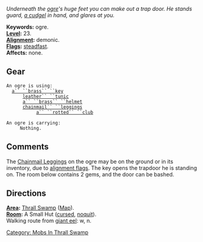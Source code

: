 *Underneath the [ogre](Ogres "wikilink")'s huge feet you can make out a
trap door. He stands guard, [a cudgel](Rotted_Club "wikilink") in hand,
and glares at you.*

**Keywords:** ogre.  
**[Level](Level "wikilink"):** 23.  
**[Alignment](Alignment "wikilink"):** demonic.  
**[Flags](:Category:_Mob_Types "wikilink"):**
[steadfast](Sentinel_Mobs "wikilink").  
**Affects:** none.  

## Gear

`An ogre is using:`  
<worn around neck>`  `[`a`` ``brass`` ``key`](Brass_Key "wikilink")  
<worn on body>`      `[`leather`` ``tunic`](Leather_Tunic "wikilink")  
<worn on head>`      `[`a`` ``brass`` ``helmet`](Brass_Helmet "wikilink")  
<worn on legs>`      `[`chainmail`` ``leggings`](Chainmail_Leggings "wikilink")  
<wielded>`           `[`a`` ``rotted`` ``club`](Rotted_Club "wikilink")

`An ogre is carrying:`  
`     Nothing.`

## Comments

The [Chainmail Leggings](Chainmail_Leggings "wikilink") on the ogre may
be on the ground or in its inventory, due to [alignment
flags](Anti-Evil_Flag "wikilink"). The key opens the trapdoor he is
standing on. The room below contains 2 gems, and the door can be bashed.

## Directions

**[Area](:Category:_Areas "wikilink"):** [Thrall
Swamp](:Category:_Thrall_Swamp "wikilink")
([Map](Thrall_Swamp_Map "wikilink")).  
**[Room](:Category:_Rooms "wikilink"):** A Small Hut
([cursed](Cursed_Rooms "wikilink"),
[noquit](No-Quit_Rooms "wikilink")).  
Walking route from [giant eel](Giant_Eel "wikilink"): w, n.

[Category: Mobs In Thrall
Swamp](Category:_Mobs_In_Thrall_Swamp "wikilink")
